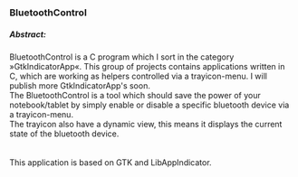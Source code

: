 ### BluetoothControl

##### Abstract:
BluetoothControl is a C program which I sort in the category »GtkIndicatorApp«. This group of projects contains applications written in C, which are working as helpers controlled via a trayicon-menu. I will publish more GtkIndicatorApp's soon. <br />
The BluetoothControl is a tool which should save the power of your notebook/tablet by simply enable or disable a specific bluetooth device via a trayicon-menu. <br />
The trayicon also have a dynamic view, this means it displays the current state of the bluetooth device. <br />
<span style='color: rgba(255, 255, 255, 0.3)'><i>!ATTENTION! This feature is fake, the icon only changes when you use the menu, it is not reading the real on-state of the hci module!</i></span><br />
This application is based on GTK and LibAppIndicator.